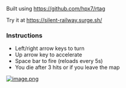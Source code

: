 Built using https://github.com/hpx7/rtag

Try it at https://silent-railway.surge.sh/

### Instructions

- Left/right arrow keys to turn
- Up arrow key to accelerate
- Space bar to fire (reloads every 5s)
- You die after 3 hits or if you leave the map

[![image.png](https://i.postimg.cc/nhN1HQsh/image.png)](https://postimg.cc/MnbB5HbC)
